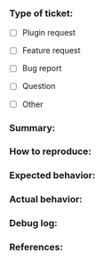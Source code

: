 <!--- Hey, annotations like this one will not be shown in your issue ticket, so you don't have to delete them, just ignore them all -->

<!--- Don't share your account credentials or other sensitive data here, anyone could read them on GitHub -->

<!--- Thanks for your contributions! -->


### Type of ticket:
<!--- Please fill with an `x` one of the checkboxes below (eg. `[x] Plugin request`) -->
<!--- Make sure there are no spaces between the brackets you fill -->

- [ ] Plugin request
- [ ] Feature request
- [ ] Bug report
- [ ] Question
- [ ] Other


### Summary:
<!--- Please explain what's the issue -->

<!--- WRITE HERE - REQUIRED -->


### How to reproduce:
<!--- Please explain what someone needs to do in order to see what's described above -->

<!--- WRITE HERE - OPTIONAL -->


### Expected behavior:
<!--- Please explain what should happen -->

<!--- WRITE HERE - OPTIONAL -->


### Actual behavior:
<!--- Please explain what actually happens -->

<!--- WRITE HERE - OPTIONAL -->


### Debug log:
<!--- Enable `Debug Mode` in pyload `General` settings and add it here -->

<!--- WRITE HERE - REQUIRED IF BUG REPORT -->


### References:
<!--- Sample download links, screenshots, related issues, etc. -->

<!--- WRITE HERE - REQUIRED IF PLUGIN REQUEST -->
